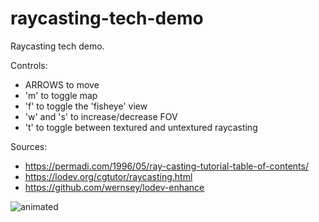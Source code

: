 # raycasting-tech-demo
Raycasting tech demo.

Controls:
  - ARROWS to move
  - 'm' to toggle map
  - 'f' to toggle the 'fisheye' view
  - 'w' and 's' to increase/decrease FOV
  - 't' to toggle between textured and untextured raycasting

Sources:
  - https://permadi.com/1996/05/ray-casting-tutorial-table-of-contents/
  - https://lodev.org/cgtutor/raycasting.html
  - https://github.com/wernsey/lodev-enhance

<img src="https://media.giphy.com/media/v1.Y2lkPTc5MGI3NjExM3Z6a2FqemdwZmtrb2VtOTc4b3Z4ZjN1bTVkMmNwNmR4ZzV0bmFqYSZlcD12MV9pbnRlcm5hbF9naWZfYnlfaWQmY3Q9Zw/UBHhG92rEo9AD3MiLD/giphy.gif" alt="animated" />
